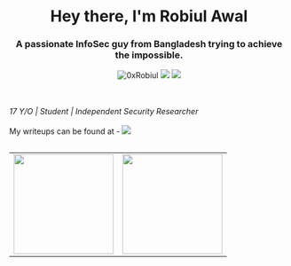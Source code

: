 <h1 align="center">Hey there, I'm Robiul Awal</h1>
<h3 align="center">A passionate InfoSec guy from Bangladesh trying to achieve the impossible.</h3>

<p align="center"> <img src="https://komarev.com/ghpvc/?username=0xrobiul&label=Profile%20views&color=0e75b6&style=flat" alt="0xRobiul" />
<a href="https://0xrobiul.me"><img src="https://img.shields.io/badge/Portfolio-0xrobiul.me-red"></a>
<a href="https://twitter.com/0xrobiul"><img src="https://img.shields.io/twitter/follow/0xrobiul.svg?logo=twitter"></a>


</p>

<br><br>*17 Y/O | Student | Independent Security Researcher*<br><br>My writeups can be found at - <a href="https://blog.0xrobiul.me"><img src="https://img.shields.io/badge/Blog-blog.0xrobiul.me-red"></a><br>




##
<p>
<a href="https://github.com/0xRobiul">
  <table>
    <tr>
      <td>
  <img height="180em" src="https://github-readme-stats.vercel.app/api?username=0xrobiul&theme=highcontrast&hide_border=false&include_all_commits=true&count_private=true" />
      </td>
      <td>
  <img height="180em" src="https://github-readme-streak-stats.herokuapp.com/?user=0xrobiul&theme=highcontrast&hide_border=false" />
      </td>
    </tr>
  </table>
</a>
</p>












